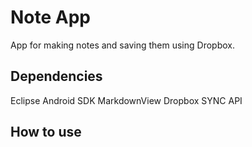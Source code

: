 Note App
=======

App for making notes and saving them using Dropbox.

Dependencies
-----------

Eclipse
Android SDK
MarkdownView
Dropbox SYNC API

How to use
---------


